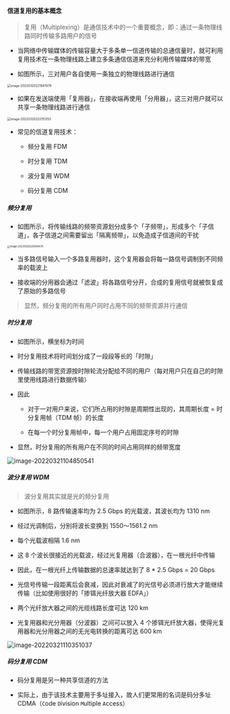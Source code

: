 #### 信道复用的基本概念

> 复用（Multiplexing）是通信技术中的一个重要概念，即：通过一条物理线路同时传输多路用户的信号

- 当网络中传输媒体的传输容量大于多条单一信道传输的总通信量时，就可利用复用技术在一条物理线路上建立多条通信信道来充分利用传输媒体的带宽

- 如图所示，三对用户各自使用一条独立的物理线路进行通信

<img src="https://gitee.com/pj-l/imgs-1/raw/master/image-20220320221947879.png" alt="image-20220320221947879" style="zoom:50%;" />

- 如果在发送端使用「复用器」，在接收端再使用「分用器」，这三对用户就可以共享一条物理线路进行通信

<img src="https://gitee.com/pj-l/imgs-1/raw/master/image-20220320222151253.png" alt="image-20220320222151253" style="zoom:50%;" />

- 常见的信道复用技术：

	- 频分复用 FDM

	- 时分复用 TDM

	- 波分复用 WDM

	- 码分复用 CDM

##### 频分复用

- 如图所示，将传输线路的频带资源划分成多个「子频带」，形成多个「子信道」，各子信道之间需要留出「隔离频带」，以免造成子信道间的干扰

<img src="https://gitee.com/pj-l/imgs-1/raw/master/image-20220320225645470.png" alt="image-20220320225645470" style="zoom:40%;" />

- 当多路信号输入一个多路复用器时，这个复用器会将每一路信号调制到不同频率的载波上

- 接收端的分用器会通过「滤波」将各路信号分开，合成的复用信号就被恢复成了原始的多路信号

> 显然，频分复用的所有用户同时占用不同的频带资源并行通信

##### 时分复用

- 如图所示，横坐标为时间

- 时分复用技术将时间划分成了一段段等长的「时隙」

- 传输线路的带宽资源按时隙轮流分配给不同的用户（每对用户只在自己的时隙里使用线路进行数据传输）

- 因此

	- 对于一对用户来说，它们所占用的时隙是周期性出现的，其周期长度 = 时分复用帧（TDM 帧）的长度

	- 在每一个时分复用帧中，每一个用户占用固定序号的时隙

- 显然，时分复用的所有用户在不同的时间占用同样的频带宽度

![image-20220321104850541](https://gitee.com/pj-l/imgs-1/raw/master/image-20220321104850541.png)

##### 波分复用 WDM

> 波分复用其实就是光的频分复用

- 如图所示，8 路传输速率均为 2.5 Gbps 的光载波，其波长均为 1310 nm

- 经过光调制后，分别将波长变换到 1550～1561.2 nm

- 每个光载波相隔 1.6 nm

- 这 8 个波长很接近的光载波，经过光复用器（合波器），在一根光纤中传输

- 因此，在一根光纤上传输数据的总速率就达到了 8 * 2.5 Gbps = 20 Gbps

- 光信号传输一段距离后会衰减，因此对衰减了的光信号必须进行放大才能继续传输（比如使用很好的「掺铒光纤放大器 EDFA」）

- 两个光纤放大器之间的光缆线路长度可达 120 km

- 光复用器和光分用器（分波器）之间可以放入 4 个掺铒光纤放大器，使得光复用器和光分用器之间的无光电转换的距离可达 600 km

![image-20220321110351037](https://gitee.com/pj-l/imgs-1/raw/master/image-20220321110351037.png)

##### 码分复用 CDM

- 码分复用是另一种共享信道的方法

- 实际上，由于该技术主要用于多址接入，故人们更常用的名词是码分多址 CDMA（`C`ode `D`ivision `M`ultiple `A`ccess）


























